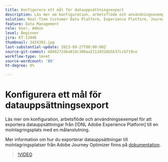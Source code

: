 ```yaml
---
title: Konfigurera ett mål för datauppsättningsexport
description: Läs mer om konfiguration, arbetsflöde och användningsexempel för att exportera datauppsättningar från [!DNL Adobe Experience Platform] till en molnlagringsplats med en målanslutning.
solution: Real-Time Customer Data Platform, Experience Platform, Journey Optimizer
feature: Data Management
role: User, Admin
level: Beginner
jira: KT-13946
thumbnail: 3424392.jpg
last-substantial-update: 2023-09-27T00:00:00Z
source-git-commit: d848272dba814c300aa21110316b5b37ccb719ce
workflow-type: tm+mt
source-wordcount: '80'
ht-degree: 0%

---
```


# Konfigurera ett mål för datauppsättningsexport

Läs mer om konfiguration, arbetsflöde och användningsexempel för att exportera datauppsättningar från [!DNL Adobe Experience Platform] till en molnlagringsplats med en målanslutning.

Mer information om hur du exporterar datauppsättningar till molnlagringsplatser från Adobe Journey Optimizer finns på [dokumentation](https://experienceleague.adobe.com/docs/journey-optimizer/using/data-management/datasets/export-datasets.html?lang=en).

>[!VIDEO](https://video.tv.adobe.com/v/3424392/?learn=on)
